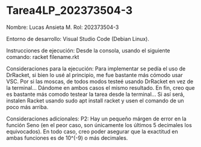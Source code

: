 # Tarea4LP_202373504-3
Nombre: Lucas Ansieta M.
Rol: 202373504-3

Entorno de desarrollo: Visual Studio Code (Debian Linux).

Instrucciones de ejecución:
Desde la consola, usando el siguiente comando:
  racket filename.rkt

Consideraciones para la ejecución:
Para implementar se pedía el uso de DrRacket, si bien lo usé al principio, me fue bastante más cómodo usar VSC. Por si las moscas, de todos modos testeé usando DrRacket en vez de la terminal... Dándome en ambos casos el mismo resultado.
En fin, creo que es bastante más comodo testear la tarea desde la terminal... Si así será, instalen Racket usando sudo apt install racket y usen el comando de un poco más arriba.

Consideraciones adicionales:
P2: Hay un pequeño márgen de error en la función Seno (en el peor caso, son únicamente los últimos 5 decimales los equivocados). En todo caso, creo poder asegurar que la exactitud en ambas funciones es de 10^(-9) o más decimales.